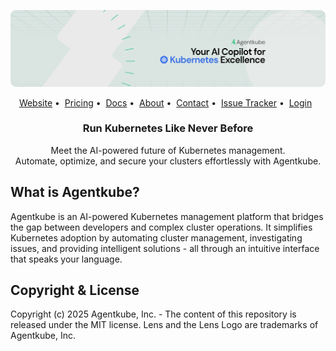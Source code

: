 
![](./assets/thumbnail.png)

<!-- TEXT_SECTION:header:START -->
<div>
  <p align="center">
    <a href="https://agentkube.com" target="_blank">Website</a>&nbsp;&#8226;&nbsp;
    <a href="https://agentkube.com/pricing" target="_blank">Pricing</a>&nbsp;&#8226;&nbsp;
    <a href="https://docs.agentkube.com" target="_blank">Docs</a>&nbsp;&#8226;&nbsp;
    <a href="https://agentkube.com/about" target="_blank">About</a>&nbsp;&#8226;&nbsp;
    <a href="https://agentkube.com/contact" target="_blank">Contact</a>&nbsp;&#8226;&nbsp;
    <a href="https://github.com/agentkube/platform/issues" target="_blank">Issue Tracker</a>&nbsp;&#8226;&nbsp;
    <a href="https://auth.agentkube.com" target="_blank">Login</a>&nbsp;&nbsp;
  </p>
  <h3 align="center">
    Run Kubernetes Like Never Before
  </h3>
  <p align="center">
  Meet the AI-powered future of Kubernetes management. <br />
  Automate, optimize, and secure your clusters effortlessly with Agentkube.
  </p>

</div>

## What is Agentkube?

Agentkube is an AI-powered Kubernetes management platform that bridges the gap between developers and complex cluster operations. It simplifies Kubernetes adoption by automating cluster management, investigating issues, and providing intelligent solutions - all through an intuitive interface that speaks your language.


## Copyright & License

Copyright (c) 2025 Agentkube, Inc. - The content of this repository is released under the MIT license. Lens and the Lens Logo are trademarks of Agentkube, Inc.